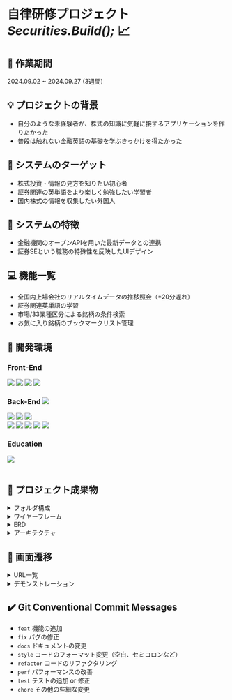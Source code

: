 # 自律研修プロジェクト *Securities.Build();* 📈

## 📆 作業期間
2024.09.02 ~ 2024.09.27 (3週間)

## 💡 プロジェクトの背景
- 自分のような未経験者が、株式の知識に気軽に接するアプリケーションを作りたかった
- 普段は触れない金融英語の基礎を学ぶきっかけを得たかった

## 🚩 システムのターゲット
- 株式投資・情報の見方を知りたい初心者
- 証券関連の英単語をより楽しく勉強したい学習者
- 国内株式の情報を収集したい外国人

## 🌟 システムの特徴
- 金融機関のオープンAPIを用いた最新データとの連携
- 証券SEという職務の特殊性を反映したUIデザイン

## 💻 機能一覧
- 全国内上場会社のリアルタイムデータの推移照会（*20分遅れ）
- 証券関連英単語の学習
- 市場/33業種区分による銘柄の条件検索  
- お気に入り銘柄のブックマークリスト管理

## 🔧 開発環境

### Front-End
<div align=left> 
  <img src="https://img.shields.io/badge/html5-E34F26?style=for-the-badge&logo=html5&logoColor=white"> 
  <img src="https://img.shields.io/badge/css-1572B6?style=for-the-badge&logo=css3&logoColor=white"> 
  <img src="https://img.shields.io/badge/javascript-F7DF1E?style=for-the-badge&logo=javascript&logoColor=black"> 
  <img src="https://img.shields.io/badge/Bootstrap-563D7C?style=for-the-badge&logo=bootstrap&logoColor=white">
  
</div>

### Back-End <img src="https://img.shields.io/badge/Made%20for-VSCode-1f425f.svg">
<div align=left> 
  <img src="https://img.shields.io/badge/Spring DATA JPA-1572B6?style=for-the-badge&logo=Spring Boot&logoColor=white">
  <img src="https://img.shields.io/badge/Spring Security-E34F26?style=for-the-badge&logo=Spring Boot&logoColor=white"> 
  <img src="https://img.shields.io/badge/PostgreSQL-316192?style=for-the-badge&logo=postgresql&logoColor=white"> 
  <br>
  <img src="https://img.shields.io/badge/GRADLE-02303A?style=for-the-badge&logo=GRADLE&logoColor=white"> 
  <img src="https://img.shields.io/badge/LOMBOK-E10098?style=for-the-badge&logo&logoColor=white">
  <img src="https://img.shields.io/badge/sequelize-323330?style=for-the-badge&logo=sequelize&logoColor=blue">
  <img src="https://img.shields.io/badge/Thymeleaf-%23005C0F.svg?style=for-the-badge&logo=Thymeleaf&logoColor=white">
   <img src="https://img.shields.io/badge/MyBatis-000000?style=for-the-badge&logo=MyBatis&logoColor=white"> 

### Education
 <img src="https://img.shields.io/badge/ChatGPT-74aa9c?style=for-the-badge&logo=openai&logoColor=white">
</div>
<br>

## 📑 プロジェクト成果物

<details>
<summary>フォルダ構成</summary>
<br />
  
```
src
 └─ main
     ├─ java
     │   └─ com
     │       └─ sb
     │           ├─ controller
     │           │   ├─ BookmarkController.java
     │           │   ├─ GlobalControllerAdvice.java
     │           │   ├─ KisController.java
     │           │   ├─ LoginController.java
     │           │   ├─ MainController.java
     │           │   ├─ ScreenerController.java
     │           │   ├─ UserController.java
     │           │   └─ VocabularyController.java
     │           ├─ entity
     │           │   ├─ BookmarkWithStockInfo.java
     │           │   ├─ Market.java
     │           │   ├─ Sector.java
     │           │   ├─ Stock.java
     │           │   ├─ StockBookmark.java
     │           │   ├─ StockSearchCriteria.java
     │           │   ├─ User.java
     │           │   └─ Vocabulary.java
     │           ├─ form
     │           │   └─ UserForm.java
     │           ├─ helper
     │           │   └─ UserHelper.java
     │           ├─ model
     │           │   ├─ Body.java
     │           │   ├─ IndexData.java
     │           │   ├─ OauthInfo.java
     │           │   └─ TokenInfo.java
     │           ├─ repository
     │           │   ├─ KisRepository.java
     │           │   ├─ MarketRepository.java
     │           │   ├─ SectorRepository.java
     │           │   ├─ StockBookmarkRepository.java
     │           │   ├─ StockRepository.java
     │           │   ├─ UserRepository.java
     │           │   └─ VocabularyRepository.java
     │           ├─ security
     │           │   ├─ AccessTokenManager.java
     │           │   ├─ KisConfig.java
     │           │   ├─ SecurityConfig.java
     │           │   ├─ UserAccountDetails.java
     │           │   └─ UserAccountDetailsService.java
     │           ├─ service
     │           │   ├─ KisService.java
     │           │   ├─ MarketService.java
     │           │   ├─ MarketServiceImpl.java
     │           │   ├─ SectorService.java
     │           │   ├─ SectorServiceImpl.java
     │           │   ├─ StockBookmarkService.java
     │           │   ├─ StockBookmarkServiceImpl.java
     │           │   ├─ StockService.java
     │           │   ├─ StockServiceImpl.java
     │           │   ├─ UserService.java
     │           │   ├─ UserServiceImpl.java
     │           │   ├─ VocabularyService.java
     │           │   └─ VocabularyServiceImpl.java
     │           └─ Application.java
     └─ resources
         ├─ com
         │   └─ sb
         │       └─ repository
         │           ├─ MarketRepository.xml
         │           ├─ SectorRepository.xml
         │           ├─ StockBookmarkRepository.xml
         │           ├─ StockRepository.xml
         │           ├─ UserRepository.xml
         │           └─ VocabularyRepository.xml
         ├─ static
         ├─ templates
         │   ├─ user
         │   │   ├─ complete.html
         │   │   ├─ confirm.html
         │   │   ├─ login.html
         │   │   └─ register.html
         │   ├─ bookmarks.html
         │   ├─ equities-tse.html
         │   ├─ index.html
         │   ├─ indices.html
         │   ├─ main-adv.html
         │   ├─ main-amount.html
         │   ├─ main-price.html
         │   ├─ main.html
         │   ├─ nav.html
         │   ├─ screener.html
         │   └─ vocabulary.html
         └─ application.properties

 ```
 </details>

<details>
<summary>ワイヤーフレーム</summary>
<br />

>Main 

>Data  

>Vocabulary  

>Screener

>Bookmarks

>Details


</details>

<details>
<summary>ERD</summary>

 ![ERD](https://github.com/user-attachments/assets/78d5d99c-e737-4011-8170-0329675b9a54)

</details>

<details>
<summary>アーキテクチャ</summary>
</details>

## 🔎 画面遷移
<details>
<summary>URL一覧</summary>

画面名|コントローラー|メソッド|ビュー
---|---|---|---
[メイン（銘柄ランキング一覧）画面](http://localhost:8080/main)|MainController|menu|login/menu.html
[ログイン画面](http://localhost:8080/user/login)|LoginController|login|user/login.html
[ユーザーアカウント登録（入力）画面](http://localhost:8080/user/account/register)|UserController|register|user/register.html
[ユーザーアカウント登録（確認）画面](http://localhost:8080/admin/account/confirm)|UserController|confirm|user/confirm.html
[ユーザーアカウント登録（完了）画面](http://localhost:8080/admin/account/complete)|UserController|complete|user/complete.html
[主要指数一覧画面](http://localhost:8080/indicies)|KisController|majorIndicies|indicies.html
[銘柄詳細情報画面](http://localhost:8080//equities-tse/{id})|KisController|getCurrentPrice|equities-tse.html
[英単語学習画面](http://localhost:8080/voca)|VocabularyController|getVocabularies|vocabulary.html
[銘柄スクリーナー画面](http://localhost:8080/screener)|ScreenerController|stockScreener|screener.html
[ブックマーク一覧画面](http://localhost:8080/mypage)|BookmarkController|getBookmarks|bookmarks.html
[エラー画面](http://localhost:8080/error)|ErrorController|error|error.html
</details>

<details>
<summary>デモンストレーション</summary>
<br />
  
1. ログイン
2. アカウント登録
3. 株式ランキング一覧
4. 主要指数照会
5. 用語学習
6. 銘柄スクリーニング
7. ブックマーク
8. 銘柄詳細照会

</details>

## ✔️ Git Conventional Commit Messages
- `feat` 機能の追加
- `fix` バグの修正
- `docs` ドキュメントの変更
- `style` コードのフォーマット変更（空白、セミコロンなど）
- `refactor` コードのリファクタリング
- `perf` パフォーマンスの改善
- `test` テストの追加 or 修正
- `chore` その他の些細な変更
